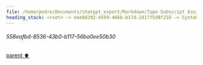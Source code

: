 ```yaml
---
file: /home/pedro/Documents/chatgpt_export/Markdown/Type Subscript Easily.md
heading_stack: <root> -> eee0d292-4559-466b-b17d-2d17f5d8f218 -> System -> 331422e4-634f-4103-9e1e-d78d07900e36 -> System -> aaa22117-ecf7-45c7-bf57-e13b9f71a717 -> User -> 558eafbd-8536-43b0-b117-56ba0ee50b30
---
```

###### 558eafbd-8536-43b0-b117-56ba0ee50b30
[parent ⬆️](#aaa22117-ecf7-45c7-bf57-e13b9f71a717)

